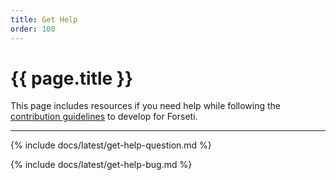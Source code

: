 ```yaml
---
title: Get Help
order: 100
---
```


# {{ page.title }}

This page includes resources if you need help while following the
[contribution guidelines](https://github.com/forseti-security/forseti-security/blob/master/.github/CONTRIBUTING.md)
to develop for Forseti.

---

{% include docs/latest/get-help-question.md %}

{% include docs/latest/get-help-bug.md %}
